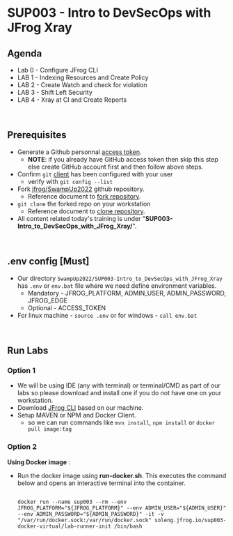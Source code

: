 # SUP003 - Intro to DevSecOps with JFrog Xray

## Agenda
- Lab 0 - Configure JFrog CLI
- LAB 1 - Indexing Resources and Create Policy
- LAB 2 - Create Watch and check for violation
- LAB 3 - Shift Left Security
- LAB 4 - Xray at CI and Create Reports

<br/>

## Prerequisites

- Generate a Github personnal [access token](https://docs.github.com/en/github/authenticating-to-github/keeping-your-account-and-data-secure/creating-a-personal-access-token). <br/>
  - **NOTE**: if you already have GitHub access token then skip this step else create GitHub account first and then follow above steps.
- Confirm `git` [client](https://git-scm.com/book/en/v2/Getting-Started-First-Time-Git-Setup) has been configured with your user
  - verify with ``git config --list``
- Fork [jfrog/SwampUp2022](https://github.com/jfrog/SwampUp2022) github repository.
  - Reference document to [fork repository](https://docs.github.com/en/get-started/quickstart/fork-a-repo#forking-a-repository).
- `git clone` the forked repo on your workstation
  - Reference document to [clone repository](https://docs.github.com/en/get-started/quickstart/fork-a-repo#cloning-your-forked-repository).
- All content related today's training is under "**SUP003-Intro_to_DevSecOps_with_JFrog_Xray/**".


<br/>

## .env config [Must]
- Our directory `SwampUp2022/SUP003-Intro_to_DevSecOps_with_JFrog_Xray` has `.env` or `env.bat` file where we need define environment variables.
  - Mandatory - JFROG_PLATFORM, ADMIN_USER, ADMIN_PASSWORD, JFROG_EDGE
  - Optional - ACCESS_TOKEN
- For linux machine - `source .env` or for windows - `call env.bat`

<br/>


## Run Labs
### Option 1
- We will be using IDE (any with terminal) or terminal/CMD as part of our labs so please download and install one if you do not have one on your workstation.
- Download [JFrog CLI](https://jfrog.com/getcli/) based on our machine.
- Setup MAVEN or NPM and Docker Client.
  - so we can run commands like `mvn install`, `npm install` or `docker pull image:tag`

### Option 2
**Using Docker image** :
- Run the docker image using **run-docker.sh**. This executes the command below and opens an interactive terminal into the container. 

  ```
  
  docker run --name sup003 --rm --env JFROG_PLATFORM="${JFROG_PLATFORM}" --env ADMIN_USER="${ADMIN_USER}" --env ADMIN_PASSWORD="${ADMIN_PASSWORD}" -it -v "/var/run/docker.sock:/var/run/docker.sock" soleng.jfrog.io/sup003-docker-virtual/lab-runner-init /bin/bash

  ```
  
